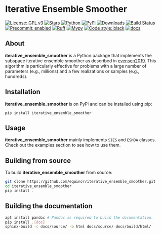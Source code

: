 Iterative Ensemble Smoother
===========================

[![License: GPL v3](https://img.shields.io/badge/License-GPLv3-blue.svg)](https://github.com/equinor/iterative_ensemble_smoother/blob/main/COPYING)
[![Stars](https://img.shields.io/github/stars/equinor/iterative_ensemble_smoother.svg?style=social&label=Star&maxAge=2592000)](https://github.com/equinor/iterative_ensemble_smoother/stargazers)
[![Python](https://img.shields.io/pypi/pyversions/iterative_ensemble_smoother.svg)](https://pypi.org/pypi/iterative_ensemble_smoother)
[![PyPI](https://img.shields.io/pypi/v/iterative_ensemble_smoother.svg)](https://pypi.org/pypi/iterative_ensemble_smoother)
[![Downloads](https://static.pepy.tech/badge/iterative_ensemble_smoother)](https://pepy.tech/project/iterative_ensemble_smoother)
[![Build Status](https://github.com/equinor/iterative_ensemble_smoother/actions/workflows/upload_to_pypi.yml/badge.svg)](https://github.com/equinor/iterative_ensemble_smoother/actions/workflows/main.yml)
[![Precommit: enabled](https://img.shields.io/badge/pre--commit-enabled-brightgreen?logo=pre-commit)](https://github.com/pre-commit/pre-commit)
[![Ruff](https://img.shields.io/endpoint?url=https://raw.githubusercontent.com/astral-sh/ruff/main/assets/badge/v2.json)](https://github.com/astral-sh/ruff)
[![Mypy](https://www.mypy-lang.org/static/mypy_badge.svg)](https://mypy-lang.org/)
[![Code style: black](https://img.shields.io/badge/code%20style-black-000000.svg)](https://github.com/psf/black)
[![docs](https://readthedocs.org/projects/iterative_ensemble_smoother/badge/?version=latest&style=plastic)](https://iterative-ensemble-smoother.readthedocs.io/)

## About

**iterative_ensemble_smoother** is a Python package that implements the subspace iterative ensemble smoother as described in [evensen2019](https://www.frontiersin.org/articles/10.3389/fams.2019.00047/full).
This algorithm is particularly effective for problems with a large number of parameters (e.g., millions) and a few realizations or samples (e.g., hundreds).

## Installation

**iterative_ensemble_smoother** is on PyPi and can be installed using pip:

```text
pip install iterative_ensemble_smoother
```

## Usage

**iterative_ensemble_smoother** mainly implements `SIES` and `ESMDA` classes. Check out
the examples section to see how to use them.


## Building from source

To build **iterative_ensemble_smoother** from source:

```bash
git clone https://github.com/equinor/iterative_ensemble_smoother.git
cd iterative_ensemble_smoother
pip install .
```

## Building the documentation

```bash
apt install pandoc # Pandoc is required to build the documentation.
pip install .[doc]
sphinx-build -c docs/source/ -b html docs/source/ docs/build/html/
```
